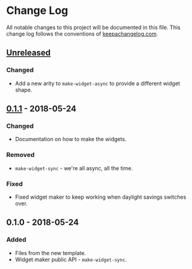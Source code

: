 # Change Log
All notable changes to this project will be documented in this file. This change log follows the conventions of [keepachangelog.com](http://keepachangelog.com/).

## [Unreleased]
### Changed
- Add a new arity to `make-widget-async` to provide a different widget shape.

## [0.1.1] - 2018-05-24
### Changed
- Documentation on how to make the widgets.

### Removed
- `make-widget-sync` - we're all async, all the time.

### Fixed
- Fixed widget maker to keep working when daylight savings switches over.

## 0.1.0 - 2018-05-24
### Added
- Files from the new template.
- Widget maker public API - `make-widget-sync`.

[Unreleased]: https://github.com/your-name/nanoservice/compare/0.1.1...HEAD
[0.1.1]: https://github.com/your-name/nanoservice/compare/0.1.0...0.1.1
